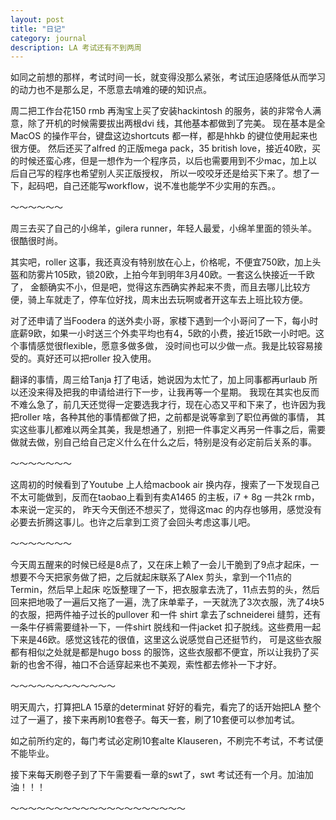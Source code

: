 ```yaml
---
layout: post
title: "日记"
category: journal
description: LA 考试还有不到两周
---
```


如同之前想的那样，考试时间一长，就变得没那么紧张，考试压迫感降低从而学习的动力也不是那么足，不愿意去啃难的硬的知识点。

周二把工作台花150 rmb 再淘宝上买了安装hackintosh 的服务，装的非常令人满意，除了开机的时候需要拔出两根dvi 线，其他基本都做到了完美。
现在基本是全MacOS 的操作平台，键盘这边shortcuts 都一样，都是hhkb 的键位使用起来也很方便。
然后还买了alfred 的正版mega pack，35 british love，接近40欧，买的时候还蛮心疼，但是一想作为一个程序员，以后也需要用到不少mac，加上以后自己写的程序也希望别人买正版授权，
所以一咬咬牙还是给买下来了。想了一下，起码吧，自己还能写workflow，说不准也能学不少实用的东西。。

～～～～～～

周三去买了自己的小绵羊，gilera runner，年轻人最爱，小绵羊里面的领头羊。很酷很时尚。

其实吧，roller 这事，我还真没有特别放在心上，价格呢，不便宜750欧，加上头盔和防雾片105欧，锁20欧，上拍今年到明年3月40欧。一套这么快接近一千欧了，
金额确实不小，但是吧，觉得这东西确实养起来不贵，而且去哪儿比较方便，骑上车就走了，停车位好找，周末出去玩啊或者开这车去上班比较方便。

对了还申请了当Foodera 的送外卖小哥，家楼下遇到一个小哥问了一下，每小时底薪9欧，如果一小时送三个外卖平均也有4，5欧的小费，接近15欧一小时吧。这个事情感觉很flexible，愿意多做多做，
没时间也可以少做一点。我是比较容易接受的。真好还可以把roller 投入使用。

翻译的事情，周三给Tanja 打了电话，她说因为太忙了，加上同事都再urlaub 所以还没来得及把我的申请给进行下一步，让我再等一个星期。
我现在其实也反而不难么急了，前几天还觉得一定要选我才行，现在心态又平和下来了，也许因为我把roller 啥，各种其他的事情都做了把，之前都是说等拿到了职位再做的事情，
其实这些事儿都难以两全其美，我是想通了，别把一件事定义再另一件事之后，需要做就去做，别自己给自己定义什么在什么之后，特别是没有必定前后关系的事。

～～～～～～～

这周初的时候看到了Youtube 上人给macbook air 换内存，搜索了一下发现自己不太可能做到，反而在taobao上看到有卖A1465 的主板，i7 + 8g 一共2k rmb，本来说一定买的，
昨天今天倒还不想买了，觉得这mac 的内存也够用，感觉没有必要去折腾这事儿。也许之后拿到工资了会回头考虑这事儿吧。

～～～～～～～

今天周五醒来的时候已经是8点了，又在床上赖了一会儿干脆到了9点才起床，一想要不今天把家务做了把，之后就起床联系了Alex 剪头，拿到一个11点的Termin，然后早上起床
吃饭整理了一下，把衣服拿去洗了，11点去剪的头，然后回来把地吸了一遍后又拖了一遍，洗了床单辈子，一天就洗了3次衣服，洗了4块5的衣服，把两件袖子过长的pullover 和一件
shirt 拿去了schneiderei 缝剪，还有一条牛仔裤需要缝补一下，一件shirt 脱线和一件jacket 扣子脱线。这些费用一起下来是46欧。感觉这钱花的很值，这里这么说感觉自己还挺节约，
可是这些衣服都有相似之处就是都是hugo boss 的服饰，这些衣服都不便宜，所以让我扔了买新的也舍不得，袖口不合适穿起来也不美观，索性都去修补一下才好。

～～～～～～～～～～～～

明天周六，打算把LA 15章的determinat 好好的看完，看完了的话开始把LA 整个过了一遍了，接下来再刷10套卷子。每天一套，刷了10套便可以参加考试。

如之前所约定的，每门考试必定刷10套alte Klauseren，不刷完不考试，不考试便不能毕业。

接下来每天刷卷子到了下午需要看一章的swt了，swt 考试还有一个月。加油加油！！！

～～～～～～～～～～～～～～～～～～～～
